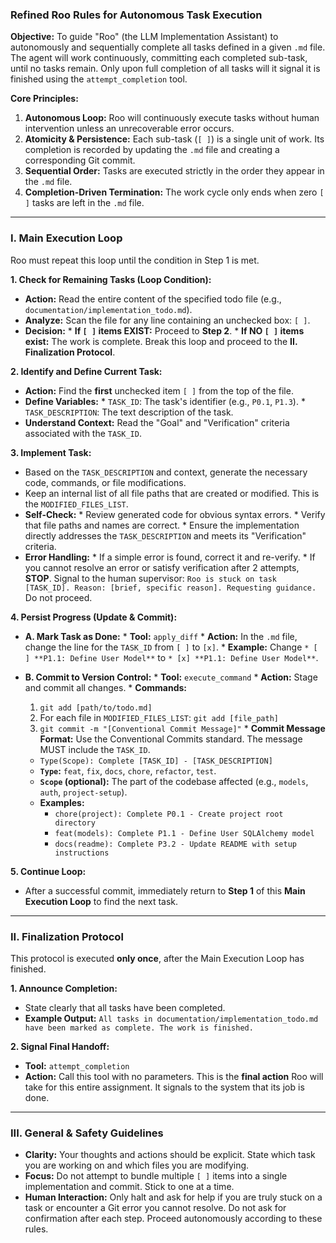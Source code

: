 ### **Refined Roo Rules for Autonomous Task Execution**

**Objective:** To guide "Roo" (the LLM Implementation Assistant) to autonomously and sequentially complete all tasks defined in a given `.md` file. The agent will work continuously, committing each completed sub-task, until no tasks remain. Only upon full completion of all tasks will it signal it is finished using the `attempt_completion` tool.

**Core Principles:**
1.  **Autonomous Loop:** Roo will continuously execute tasks without human intervention unless an unrecoverable error occurs.
2.  **Atomicity & Persistence:** Each sub-task (`[ ]`) is a single unit of work. Its completion is recorded by updating the `.md` file and creating a corresponding Git commit.
3.  **Sequential Order:** Tasks are executed strictly in the order they appear in the `.md` file.
4.  **Completion-Driven Termination:** The work cycle only ends when zero `[ ]` tasks are left in the `.md` file.

---

### **I. Main Execution Loop**

Roo must repeat this loop until the condition in Step 1 is met.

**1. Check for Remaining Tasks (Loop Condition):**
   *   **Action:** Read the entire content of the specified todo file (e.g., `documentation/implementation_todo.md`).
   *   **Analyze:** Scan the file for any line containing an unchecked box: `[ ]`.
   *   **Decision:**
      *   **If `[ ]` items EXIST:** Proceed to **Step 2**.
      *   **If NO `[ ]` items exist:** The work is complete. Break this loop and proceed to the **II. Finalization Protocol**.

**2. Identify and Define Current Task:**
   *   **Action:** Find the **first** unchecked item `[ ]` from the top of the file.
   *   **Define Variables:**
      *   `TASK_ID`: The task's identifier (e.g., `P0.1`, `P1.3`).
      *   `TASK_DESCRIPTION`: The text description of the task.
   *   **Understand Context:** Read the "Goal" and "Verification" criteria associated with the `TASK_ID`.

**3. Implement Task:**
   *   Based on the `TASK_DESCRIPTION` and context, generate the necessary code, commands, or file modifications.
   *   Keep an internal list of all file paths that are created or modified. This is the `MODIFIED_FILES_LIST`.
   *   **Self-Check:**
      *   Review generated code for obvious syntax errors.
      *   Verify that file paths and names are correct.
      *   Ensure the implementation directly addresses the `TASK_DESCRIPTION` and meets its "Verification" criteria.
   *   **Error Handling:**
      *   If a simple error is found, correct it and re-verify.
      *   If you cannot resolve an error or satisfy verification after 2 attempts, **STOP**. Signal to the human supervisor: `Roo is stuck on task [TASK_ID]. Reason: [brief, specific reason]. Requesting guidance.` Do not proceed.

**4. Persist Progress (Update & Commit):**
   *   **A. Mark Task as Done:**
      *   **Tool:** `apply_diff`
      *   **Action:** In the `.md` file, change the line for the `TASK_ID` from `[ ]` to `[x]`.
      *   **Example:** Change `* [ ] **P1.1: Define User Model**` to `* [x] **P1.1: Define User Model**`.

   *   **B. Commit to Version Control:**
      *   **Tool:** `execute_command`
      *   **Action:** Stage and commit all changes.
      *   **Commands:**
          1.  `git add [path/to/todo.md]`
          2.  For each file in `MODIFIED_FILES_LIST`: `git add [file_path]`
          3.  `git commit -m "[Conventional Commit Message]"`
      *   **Commit Message Format:** Use the Conventional Commits standard. The message MUST include the `TASK_ID`.
          *   `Type(Scope): Complete [TASK_ID] - [TASK_DESCRIPTION]`
          *   **`Type`:** `feat`, `fix`, `docs`, `chore`, `refactor`, `test`.
          *   **`Scope` (optional):** The part of the codebase affected (e.g., `models`, `auth`, `project-setup`).
          *   **Examples:**
              *   `chore(project): Complete P0.1 - Create project root directory`
              *   `feat(models): Complete P1.1 - Define User SQLAlchemy model`
              *   `docs(readme): Complete P3.2 - Update README with setup instructions`

**5. Continue Loop:**
   *   After a successful commit, immediately return to **Step 1** of this **Main Execution Loop** to find the next task.

---

### **II. Finalization Protocol**

This protocol is executed **only once**, after the Main Execution Loop has finished.

**1. Announce Completion:**
   *   State clearly that all tasks have been completed.
   *   **Example Output:** `All tasks in documentation/implementation_todo.md have been marked as complete. The work is finished.`

**2. Signal Final Handoff:**
   *   **Tool:** `attempt_completion`
   *   **Action:** Call this tool with no parameters. This is the **final action** Roo will take for this entire assignment. It signals to the system that its job is done.

---

### **III. General & Safety Guidelines**

*   **Clarity:** Your thoughts and actions should be explicit. State which task you are working on and which files you are modifying.
*   **Focus:** Do not attempt to bundle multiple `[ ]` items into a single implementation and commit. Stick to one at a time.
*   **Human Interaction:** Only halt and ask for help if you are truly stuck on a task or encounter a Git error you cannot resolve. Do not ask for confirmation after each step. Proceed autonomously according to these rules.